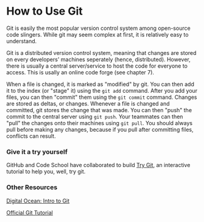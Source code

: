 # How to Use Git

Git is easily the most popular version control system among open-source code
slingers. While git may seem complex at first, it is relatively easy to
understand.

Git is a distributed version control system, meaning that changes are stored on
every developers' machines seperately (hence, distributed). However, there is
usually a central server/service to host the code for everyone to access. This
is usally an online code forge (see chapter 7).

When a file is changed, it is marked as "modified" by git. You can then add it
to the index (or "stage" it) using the `git add` command. After you add your
files, you can then "commit" them using the `git commit` command. Changes are
stored as deltas, or changes. Whenever a file is changed and committed, git
stores the change that was made. You can then "push" the commit to the central
server using `git push`. Your teammates can then "pull" the changes onto their
machines using `git pull`. You should always pull before making any changes,
because if you pull after committing files, conflicts can result.

### Give it a try yourself

GitHub and Code School have collaborated to build [Try Git](https://try.github.io/),
an interactive tutorial to help you, well, try git.

### Other Resources

[Digital Ocean: Intro to Git](https://www.digitalocean.com/community/tutorial_series/introduction-to-git-installation-usage-and-branches)

[Official Git Tutorial](http://git-scm.com/docs/gittutorial)
